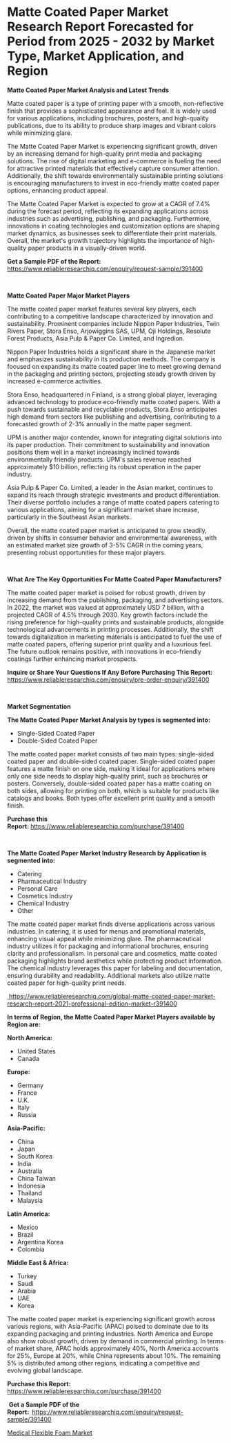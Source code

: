 <p><h1>Matte Coated Paper Market Research Report Forecasted for Period from 2025 -  2032 by Market Type, Market Application, and Region</h1></p><p><strong>Matte Coated Paper Market Analysis and Latest Trends</strong></p>
<p><p>Matte coated paper is a type of printing paper with a smooth, non-reflective finish that provides a sophisticated appearance and feel. It is widely used for various applications, including brochures, posters, and high-quality publications, due to its ability to produce sharp images and vibrant colors while minimizing glare. </p><p>The Matte Coated Paper Market is experiencing significant growth, driven by an increasing demand for high-quality print media and packaging solutions. The rise of digital marketing and e-commerce is fueling the need for attractive printed materials that effectively capture consumer attention. Additionally, the shift towards environmentally sustainable printing solutions is encouraging manufacturers to invest in eco-friendly matte coated paper options, enhancing product appeal.</p><p>The Matte Coated Paper Market is expected to grow at a CAGR of 7.4% during the forecast period, reflecting its expanding applications across industries such as advertising, publishing, and packaging. Furthermore, innovations in coating technologies and customization options are shaping market dynamics, as businesses seek to differentiate their print materials. Overall, the market's growth trajectory highlights the importance of high-quality paper products in a visually-driven world.</p></p>
<p><strong>Get a Sample PDF of the Report:&nbsp;</strong> <a href="https://www.reliableresearchiq.com/enquiry/request-sample/391400?utm_campaign=2463&utm_medium=2&utm_source=Github&utm_content=ia&utm_term=29032025&utm_id=matte-coated-paper">https://www.reliableresearchiq.com/enquiry/request-sample/391400</a></p>
<p>&nbsp;</p>
<p><strong>Matte Coated Paper Major Market Players</strong></p>
<p><p>The matte coated paper market features several key players, each contributing to a competitive landscape characterized by innovation and sustainability. Prominent companies include Nippon Paper Industries, Twin Rivers Paper, Stora Enso, Arjowiggins SAS, UPM, Oji Holdings, Resolute Forest Products, Asia Pulp & Paper Co. Limited, and Ingredion.</p><p>Nippon Paper Industries holds a significant share in the Japanese market and emphasizes sustainability in its production methods. The company is focused on expanding its matte coated paper line to meet growing demand in the packaging and printing sectors, projecting steady growth driven by increased e-commerce activities.</p><p>Stora Enso, headquartered in Finland, is a strong global player, leveraging advanced technology to produce eco-friendly matte coated papers. With a push towards sustainable and recyclable products, Stora Enso anticipates high demand from sectors like publishing and advertising, contributing to a forecasted growth of 2-3% annually in the matte paper segment.</p><p>UPM is another major contender, known for integrating digital solutions into its paper production. Their commitment to sustainability and innovation positions them well in a market increasingly inclined towards environmentally friendly products. UPM's sales revenue reached approximately $10 billion, reflecting its robust operation in the paper industry.</p><p>Asia Pulp & Paper Co. Limited, a leader in the Asian market, continues to expand its reach through strategic investments and product differentiation. Their diverse portfolio includes a range of matte coated papers catering to various applications, aiming for a significant market share increase, particularly in the Southeast Asian markets.</p><p>Overall, the matte coated paper market is anticipated to grow steadily, driven by shifts in consumer behavior and environmental awareness, with an estimated market size growth of 3-5% CAGR in the coming years, presenting robust opportunities for these major players.</p></p>
<p>&nbsp;</p>
<p><strong>What Are The Key Opportunities For Matte Coated Paper Manufacturers?</strong></p>
<p><p>The matte coated paper market is poised for robust growth, driven by increasing demand from the publishing, packaging, and advertising sectors. In 2022, the market was valued at approximately USD 7 billion, with a projected CAGR of 4.5% through 2030. Key growth factors include the rising preference for high-quality prints and sustainable products, alongside technological advancements in printing processes. Additionally, the shift towards digitalization in marketing materials is anticipated to fuel the use of matte coated papers, offering superior print quality and a luxurious feel. The future outlook remains positive, with innovations in eco-friendly coatings further enhancing market prospects.</p></p>
<p><strong>Inquire or Share Your Questions If Any Before Purchasing This Report:</strong> <a href="https://www.reliableresearchiq.com/enquiry/pre-order-enquiry/391400?utm_campaign=2463&utm_medium=2&utm_source=Github&utm_content=ia&utm_term=29032025&utm_id=matte-coated-paper">https://www.reliableresearchiq.com/enquiry/pre-order-enquiry/391400</a></p>
<p>&nbsp;</p>
<p><strong>Market Segmentation</strong></p>
<p><strong>The Matte Coated Paper Market Analysis by types is segmented into:</strong></p>
<p><ul><li>Single-Sided Coated Paper</li><li>Double-Sided Coated Paper</li></ul></p>
<p><p>The matte coated paper market consists of two main types: single-sided coated paper and double-sided coated paper. Single-sided coated paper features a matte finish on one side, making it ideal for applications where only one side needs to display high-quality print, such as brochures or posters. Conversely, double-sided coated paper has a matte coating on both sides, allowing for printing on both, which is suitable for products like catalogs and books. Both types offer excellent print quality and a smooth finish.</p></p>
<p><strong>Purchase this Report:&nbsp;</strong><a href="https://www.reliableresearchiq.com/purchase/391400?utm_campaign=2463&utm_medium=2&utm_source=Github&utm_content=ia&utm_term=29032025&utm_id=matte-coated-paper">https://www.reliableresearchiq.com/purchase/391400</a></p>
<p>&nbsp;</p>
<p><strong>The Matte Coated Paper Market Industry Research by Application is segmented into:</strong></p>
<p><ul><li>Catering</li><li>Pharmaceutical Industry</li><li>Personal Care</li><li>Cosmetics Industry</li><li>Chemical Industry</li><li>Other</li></ul></p>
<p><p>The matte coated paper market finds diverse applications across various industries. In catering, it is used for menus and promotional materials, enhancing visual appeal while minimizing glare. The pharmaceutical industry utilizes it for packaging and informational brochures, ensuring clarity and professionalism. In personal care and cosmetics, matte coated packaging highlights brand aesthetics while protecting product information. The chemical industry leverages this paper for labeling and documentation, ensuring durability and readability. Additional markets also utilize matte coated paper for high-quality print needs.</p></p>
<p><a href="https://www.reliableresearchiq.com/global-matte-coated-paper-market-research-report-2021-professional-edition-market-r391400?utm_campaign=2463&utm_medium=2&utm_source=Github&utm_content=ia&utm_term=29032025&utm_id=matte-coated-paper">&nbsp;https://www.reliableresearchiq.com/global-matte-coated-paper-market-research-report-2021-professional-edition-market-r391400</a></p>
<p><strong>In terms of Region, the Matte Coated Paper Market Players available by Region are:</strong></p>
<p>
    <p> <strong> North America: </strong>
        <ul>
            <li>United States</li>
            <li>Canada</li>
        </ul>
        </p> 
    <p> <strong> Europe: </strong>
        <ul>
            <li>Germany</li>
            <li>France</li>
            <li>U.K.</li>
            <li>Italy</li>
            <li>Russia</li>
        </ul>
        </p> 
    <p> <strong> Asia-Pacific: </strong>
        <ul>
            <li>China</li>
            <li>Japan</li>
            <li>South Korea</li>
            <li>India</li>
            <li>Australia</li>
            <li>China Taiwan</li>
            <li>Indonesia</li>
            <li>Thailand</li>
            <li>Malaysia</li>
        </ul>
        </p> 
    <p> <strong> Latin America: </strong>
        <ul>
            <li>Mexico</li>
            <li>Brazil</li>
            <li>Argentina Korea</li>
            <li>Colombia</li>
        </ul>
        </p> 
    <p> <strong> Middle East & Africa: </strong>
        <ul>
            <li>Turkey</li>
            <li>Saudi</li>
            <li>Arabia</li>
            <li>UAE</li>
            <li>Korea</li>
        </ul>
    </p>
    </p>
<p><p>The matte coated paper market is experiencing significant growth across various regions, with Asia-Pacific (APAC) poised to dominate due to its expanding packaging and printing industries. North America and Europe also show robust growth, driven by demand in commercial printing. In terms of market share, APAC holds approximately 40%, North America accounts for 25%, Europe at 20%, while China represents about 10%. The remaining 5% is distributed among other regions, indicating a competitive and evolving global landscape.</p></p>
<p><strong>Purchase this Report: </strong><a href="https://www.reliableresearchiq.com/purchase/391400?utm_campaign=2463&utm_medium=2&utm_source=Github&utm_content=ia&utm_term=29032025&utm_id=matte-coated-paper">https://www.reliableresearchiq.com/purchase/391400</a></p>
<p>&nbsp;<strong>Get a Sample PDF of the Report:&nbsp;&nbsp;</strong><a href="https://www.reliableresearchiq.com/enquiry/request-sample/391400?utm_campaign=2463&utm_medium=2&utm_source=Github&utm_content=ia&utm_term=29032025&utm_id=matte-coated-paper">https://www.reliableresearchiq.com/enquiry/request-sample/391400</a></p>
<p><strong></strong></p>
<p><p><a href="https://github.com/hillsmyung726/Market-Research-Report-List-1/blob/main/medical-flexible-foam-market.md?utm_campaign=2463&utm_medium=2&utm_source=Github&utm_content=ia&utm_term=29032025&utm_id=matte-coated-paper">Medical Flexible Foam Market</a></p></p>